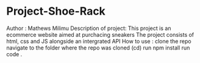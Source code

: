 # Project-Shoe-Rack
Author : Mathews Milimu
Description of project: This project is an ecommerce website aimed at purchacing sneakers
The project consists of html, css and JS alongside an intergrated API
How to use :
clone the repo
navigate to the folder where the repo was cloned (cd)
run npm install 
run code .
